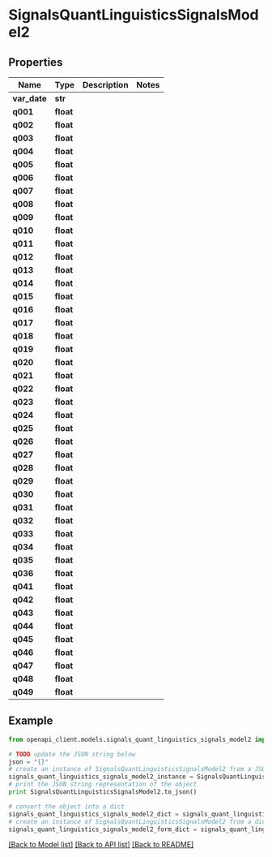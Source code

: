 # SignalsQuantLinguisticsSignalsModel2


## Properties

Name | Type | Description | Notes
------------ | ------------- | ------------- | -------------
**var_date** | **str** |  | 
**q001** | **float** |  | 
**q002** | **float** |  | 
**q003** | **float** |  | 
**q004** | **float** |  | 
**q005** | **float** |  | 
**q006** | **float** |  | 
**q007** | **float** |  | 
**q008** | **float** |  | 
**q009** | **float** |  | 
**q010** | **float** |  | 
**q011** | **float** |  | 
**q012** | **float** |  | 
**q013** | **float** |  | 
**q014** | **float** |  | 
**q015** | **float** |  | 
**q016** | **float** |  | 
**q017** | **float** |  | 
**q018** | **float** |  | 
**q019** | **float** |  | 
**q020** | **float** |  | 
**q021** | **float** |  | 
**q022** | **float** |  | 
**q023** | **float** |  | 
**q024** | **float** |  | 
**q025** | **float** |  | 
**q026** | **float** |  | 
**q027** | **float** |  | 
**q028** | **float** |  | 
**q029** | **float** |  | 
**q030** | **float** |  | 
**q031** | **float** |  | 
**q032** | **float** |  | 
**q033** | **float** |  | 
**q034** | **float** |  | 
**q035** | **float** |  | 
**q036** | **float** |  | 
**q041** | **float** |  | 
**q042** | **float** |  | 
**q043** | **float** |  | 
**q044** | **float** |  | 
**q045** | **float** |  | 
**q046** | **float** |  | 
**q047** | **float** |  | 
**q048** | **float** |  | 
**q049** | **float** |  | 

## Example

```python
from openapi_client.models.signals_quant_linguistics_signals_model2 import SignalsQuantLinguisticsSignalsModel2

# TODO update the JSON string below
json = "{}"
# create an instance of SignalsQuantLinguisticsSignalsModel2 from a JSON string
signals_quant_linguistics_signals_model2_instance = SignalsQuantLinguisticsSignalsModel2.from_json(json)
# print the JSON string representation of the object
print SignalsQuantLinguisticsSignalsModel2.to_json()

# convert the object into a dict
signals_quant_linguistics_signals_model2_dict = signals_quant_linguistics_signals_model2_instance.to_dict()
# create an instance of SignalsQuantLinguisticsSignalsModel2 from a dict
signals_quant_linguistics_signals_model2_form_dict = signals_quant_linguistics_signals_model2.from_dict(signals_quant_linguistics_signals_model2_dict)
```
[[Back to Model list]](../README.md#documentation-for-models) [[Back to API list]](../README.md#documentation-for-api-endpoints) [[Back to README]](../README.md)


